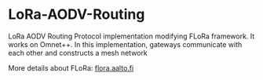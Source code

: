 # LoRa-AODV-Routing
LoRa AODV Routing Protocol implementation modifying FLoRa framework. It works on Omnet++. In this implementation, gateways communicate with each other and constructs a mesh network

More details about FLoRa: [flora.aalto.fi](http://flora.aalto.fi/)
